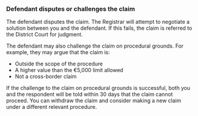 ###  Defendant disputes or challenges the claim

The defendant disputes the claim. The Registrar will attempt to negotiate a
solution between you and the defendant. If this fails, the claim is referred
to the District Court for judgment.

The defendant may also challenge the claim on procedural grounds. For example,
they may argue that the claim is:

  * Outside the scope of the procedure 
  * A higher value than the €5,000 limit allowed 
  * Not a cross-border claim 

If the challenge to the claim on procedural grounds is successful, both you
and the respondent will be told within 30 days that the claim cannot proceed.
You can withdraw the claim and consider making a new claim under a different
relevant procedure.
